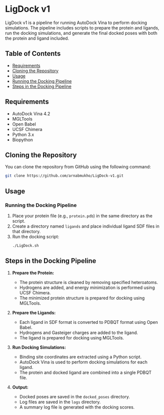 # LigDock v1

LigDock v1 is a pipeline for running AutoDock Vina to perform docking simulations. The pipeline includes scripts to prepare the protein and ligands, run the docking simulations, and generate the final docked poses with both the protein and ligand included.

## Table of Contents

- [Requirements](#requirements)
- [Cloning the Repository](#cloning-the-repository)
- [Usage](#usage)
- [Running the Docking Pipeline](#running-the-docking-pipeline)
- [Steps in the Docking Pipeline](#steps-in-the-docking-pipeline)

## Requirements

- AutoDock Vina 4.2
- MGLTools
- Open Babel
- UCSF Chimera
- Python 3.x
- Biopython

## Cloning the Repository

You can clone the repository from GitHub using the following command:

```bash
git clone https://github.com/arnabmukho/LigDock-v1.git
```

## Usage

### Running the Docking Pipeline

1. Place your protein file (e.g., `protein.pdb`) in the same directory as the script.
2. Create a directory named `ligands` and place individual ligand SDF files in that directory.
3. Run the docking script:
   ```bash
   ./LigDock.sh
   ```

## Steps in the Docking Pipeline

1. **Prepare the Protein:**
   - The protein structure is cleaned by removing specified heteroatoms.
   - Hydrogens are added, and energy minimization is performed using UCSF Chimera.
   - The minimized protein structure is prepared for docking using MGLTools.

2. **Prepare the Ligands:**
   - Each ligand in SDF format is converted to PDBQT format using Open Babel.
   - Hydrogens and Gasteiger charges are added to the ligand.
   - The ligand is prepared for docking using MGLTools.

3. **Run Docking Simulations:**
   - Binding site coordinates are extracted using a Python script.
   - AutoDock Vina is used to perform docking simulations for each ligand.
   - The protein and docked ligand are combined into a single PDBQT file.

4. **Output:**
   - Docked poses are saved in the `docked_poses` directory.
   - Log files are saved in the `logs` directory.
   - A summary log file is generated with the docking scores.
